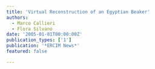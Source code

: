 ```yaml
---
title: 'Virtual Reconstruction of an Egyptian Beaker'
authors:
  - Marco Callieri
  - Flora Silvano
date: '2005-01-01T00:00:00Z'
publication_types: ['1']
publication: '*ERCIM News*'
featured: false

---
```

